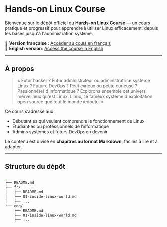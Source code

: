 # Hands-on Linux Course

Bienvenue sur le dépôt officiel du **Hands-on Linux Course** — un cours pratique et progressif pour apprendre à utiliser Linux efficacement, depuis les bases jusqu'à l'administration système.

📘 **Version française** : [Accéder au cours en français](./fr/README.md)  
📙 **English version**: [Access the course in English](./eng/README.md)

---

## À propos

> « Futur hacker ? Futur administrateur ou administratrice système Linux ? Futur·e DevOps ? Petit curieux ou petite curieuse ? Passionné(e) d'informatique ? Explorons ensemble cet univers merveilleux qu'est Linux. Linux, ce fameux système d'exploitation open source que tout le monde redoute. »

Ce cours s’adresse aux :

- Débutant·es qui veulent comprendre le fonctionnement de Linux
- Étudiant·es ou professionnels de l’informatique
- Admins systèmes et futurs DevOps en devenir

Le contenu est divisé en **chapitres au format Markdown**, faciles à lire et à adapter.

---

## Structure du dépôt

```bash
.
├── README.md
├── fr/
│   ├── README.md
│   ├── 01-inside-linux-world.md
│   ├── ...
└── eng/
    ├── README.md
    ├── 01-inside-linux-world.md
    ├── ...
